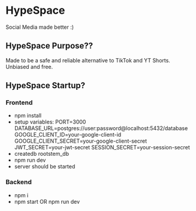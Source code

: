 # HypeSpace
Social Media made better :)


## HypeSpace Purpose??
Made to be a safe and reliable alternative to TikTok and YT Shorts.  Unbiased and free.

## HypeSpace Startup?

### Frontend
- npm install
- setup variables:
PORT=3000
DATABASE_URL=postgres://user:password@localhost:5432/database
GOOGLE_CLIENT_ID=your-google-client-id
GOOGLE_CLIENT_SECRET=your-google-client-secret
JWT_SECRET=your-jwt-secret
SESSION_SECRET=your-session-secret
- createdb rootstem_db
- npm run dev
- server should be started

### Backend
- npm i
- npm start OR npm run dev



